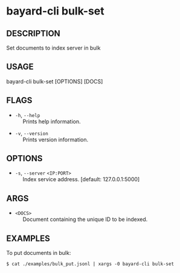 # bayard-cli bulk-set

## DESCRIPTION
Set documents to index server in bulk

## USAGE
bayard-cli bulk-set [OPTIONS] [DOCS]

## FLAGS
- `-h`, `--help`  
&nbsp;&nbsp;&nbsp;&nbsp; Prints help information.

- `-v`, `--version`  
&nbsp;&nbsp;&nbsp;&nbsp; Prints version information.

## OPTIONS
- `-s`, `--server` `<IP:PORT>`  
&nbsp;&nbsp;&nbsp;&nbsp; Index service address. [default: 127.0.0.1:5000]

## ARGS
- `<DOCS>`  
&nbsp;&nbsp;&nbsp;&nbsp; Document containing the unique ID to be indexed.

## EXAMPLES

To put documents in bulk:

```shell script
$ cat ./examples/bulk_put.jsonl | xargs -0 bayard-cli bulk-set
```
